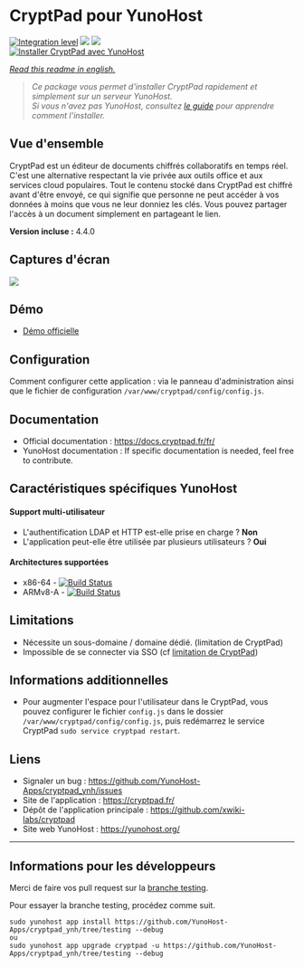 # CryptPad pour YunoHost

[![Integration level](https://dash.yunohost.org/integration/cryptpad.svg)](https://dash.yunohost.org/appci/app/cryptpad) ![](https://ci-apps.yunohost.org/ci/badges/cryptpad.status.svg) ![](https://ci-apps.yunohost.org/ci/badges/cryptpad.maintain.svg)  
[![Installer CryptPad avec YunoHost](https://install-app.yunohost.org/install-with-yunohost.svg)](https://install-app.yunohost.org/?app=cryptpad)

*[Read this readme in english.](./README.md)* 

> *Ce package vous permet d'installer CryptPad rapidement et simplement sur un serveur YunoHost.  
Si vous n'avez pas YunoHost, consultez [le guide](https://yunohost.org/install) pour apprendre comment l'installer.*

## Vue d'ensemble
CryptPad est un éditeur de documents chiffrés collaboratifs en temps réel. C'est une alternative respectant la vie privée aux outils office et aux services cloud populaires. Tout le contenu stocké dans CryptPad est chiffré avant d'être envoyé, ce qui signifie que personne ne peut accéder à vos données à moins que vous ne leur donniez les clés. Vous pouvez partager l'accès à un document simplement en partageant le lien.

**Version incluse :** 4.4.0

## Captures d'écran

![](https://github.com/xwiki-labs/cryptpad/raw/main/screenshot.png)

## Démo

* [Démo officielle](https://cryptpad.fr/)

## Configuration

Comment configurer cette application : via le panneau d'administration ainsi que le fichier de configuration `/var/www/cryptpad/config/config.js`.

## Documentation

* Official documentation : https://docs.cryptpad.fr/fr/
* YunoHost documentation : If specific documentation is needed, feel free to contribute.

## Caractéristiques spécifiques YunoHost

#### Support multi-utilisateur

* L'authentification LDAP et HTTP est-elle prise en charge ? **Non**
* L'application peut-elle être utilisée par plusieurs utilisateurs ? **Oui**

#### Architectures supportées

* x86-64 - [![Build Status](https://ci-apps.yunohost.org/ci/logs/cryptpad.svg)](https://ci-apps.yunohost.org/ci/apps/cryptpad/)
* ARMv8-A - [![Build Status](https://ci-apps-arm.yunohost.org/ci/logs/cryptpad.svg)](https://ci-apps-arm.yunohost.org/ci/apps/cryptpad/)

## Limitations

* Nécessite un sous-domaine / domaine dédié. (limitation de CryptPad)
* Impossible de se connecter via SSO (cf [limitation de CryptPad](https://github.com/xwiki-labs/cryptpad/issues/116))

## Informations additionnelles

* Pour augmenter l'espace pour l'utilisateur dans le CryptPad, vous pouvez configurer le fichier `config.js` dans le dossier `/var/www/cryptpad/config/config.js`, puis redémarrez le service CryptPad `sudo service cryptpad restart`.

## Liens

* Signaler un bug : https://github.com/YunoHost-Apps/cryptpad_ynh/issues
* Site de l'application : https://cryptpad.fr/
* Dépôt de l'application principale : https://github.com/xwiki-labs/cryptpad
* Site web YunoHost : https://yunohost.org/

---

## Informations pour les développeurs

Merci de faire vos pull request sur la [branche testing](https://github.com/YunoHost-Apps/cryptpad_ynh/tree/testing).

Pour essayer la branche testing, procédez comme suit.
```
sudo yunohost app install https://github.com/YunoHost-Apps/cryptpad_ynh/tree/testing --debug
ou
sudo yunohost app upgrade cryptpad -u https://github.com/YunoHost-Apps/cryptpad_ynh/tree/testing --debug
```
